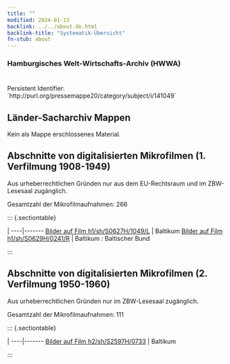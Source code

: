 ```yaml
---
title: ""
modified: 2024-01-13
backlink: ../../about.de.html
backlink-title: "Systematik-Übersicht"
fn-stub: about
---
```


### Hamburgisches Welt-Wirtschafts-Archiv (HWWA)

# 

<div class="hint">Persistent Identifier: `http://purl.org/pressemappe20/category/subject/i/141049`</div>







## Länder-Sacharchiv Mappen





Kein als Mappe erschlossenes Material.



<a id="filmsections" />

## Abschnitte von digitalisierten Mikrofilmen (1. Verfilmung 1908-1949)

<p>Aus urheberrechtlichen Gründen nur aus dem EU-Rechtsraum und im ZBW-Lesesaal zugänglich.</p>


<p>Gesamtzahl der Mikrofilmaufnahmen: 266</p>





::: {.sectiontable}

 | 
----|-------
<a class="btn" href="https://pm20.zbw.eu/film/h1/sh/S0627H/1049/L" rel="nofollow">Bilder auf Film h1/sh/S0627H/1049/L</a> | Baltikum
<a class="btn" href="https://pm20.zbw.eu/film/h1/sh/S0629H/0241/R" rel="nofollow">Bilder auf Film h1/sh/S0629H/0241/R</a> | Baltikum : Baltischer Bund


:::




## Abschnitte von digitalisierten Mikrofilmen (2. Verfilmung 1950-1960)

<p>Aus urheberrechtlichen Gründen nur im ZBW-Lesesaal zugänglich.</p>


<p>Gesamtzahl der Mikrofilmaufnahmen: 111</p>





::: {.sectiontable}

 | 
----|-------
<a class="btn" href="https://pm20.zbw.eu/film/h2/sh/S2597H/0733" rel="nofollow">Bilder auf Film h2/sh/S2597H/0733</a> | Baltikum


:::
















